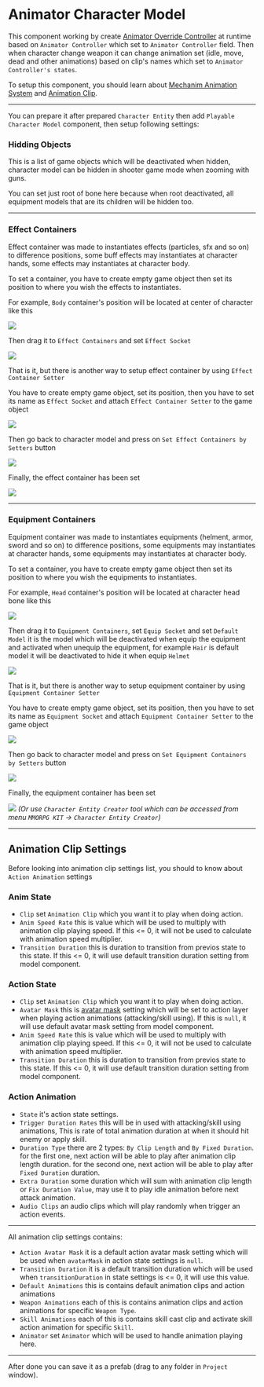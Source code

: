 # Animator Character Model

This component working by create [Animator Override Controller](https://docs.unity3d.com/Manual/AnimatorOverrideController.html) at runtime based on `Animator Controller` which set to `Animator Controller` field. Then when character change weapon it can change animation set (idle, move, dead and other animations) based on clip's names which set to `Animator Controller's states`.

To setup this component, you should learn about [Mechanim Animation System](https://docs.unity3d.com/Manual/AnimationOverview.html) and [Animation Clip](https://docs.unity3d.com/Manual/AnimationClips.html).

* * *

You can prepare it after prepared `Character Entity` then add `Playable Character Model` component, then setup following settings:

### Hidding Objects

This is a list of game objects which will be deactivated when hidden, character model can be hidden in shooter game mode when zooming with guns.

You can set just root of bone here because when root deactivated, all equipment models that are its children will be hidden too.

* * *

### Effect Containers

Effect container was made to instantiates effects (particles, sfx and so on) to difference positions, some buff effects may instantiates at character hands, some effects may instantiates at character body.

To set a container, you have to create empty game object then set its position to where you wish the effects to instantiates.

For example, `Body` container's position will be located at center of character like this

![](../images/105/1.png)

Then drag it to `Effect Containers` and set `Effect Socket`

![](../images/105/2.png)

That is it, but there is another way to setup effect container by using `Effect Container Setter`

You have to create empty game object, set its position, then you have to set its name as `Effect Socket` and attach `Effect Container Setter` to the game object

![](../images/105/3.png)

Then go back to character model and press on `Set Effect Containers by Setters` button

![](../images/105/4.png)

Finally, the effect container has been set

![](../images/105/5.png)

* * *

### Equipment Containers

Equipment container was made to instantiates equipments (helment, armor, sword and so on) to difference positions, some equipments may instantiates at character hands, some equipments may instantiates at character body.

To set a container, you have to create empty game object then set its position to where you wish the equipments to instantiates.

For example, `Head` container's position will be located at character head bone like this

![](../images/105/6.png)

Then drag it to `Equipment Containers`, set `Equip Socket` and set `Default Model` it is the model which will be deactivated when equip the equipment and activated when unequip the equipment, for example `Hair` is default model it will be deactivated to hide it when equip `Helmet`

![](../images/105/7.png)

That is it, but there is another way to setup equipment container by using `Equipment Container Setter`

You have to create empty game object, set its position, then you have to set its name as `Equipment Socket` and attach `Equipment Container Setter` to the game object

![](../images/105/8.png)

Then go back to character model and press on `Set Equipment Containers by Setters` button

![](../images/105/9.png)

Finally, the equipment container has been set

![](../images/105/10.png)
*(Or use `Character Entity Creator` tool which can be accessed from menu `MMORPG KIT` -> `Character Entity Creator`)*

* * *

## Animation Clip Settings

Before looking into animation clip settings list, you should to know about `Action Animation` settings

### Anim State

*   `Clip` set `Animation Clip` which you want it to play when doing action.
*   `Anim Speed Rate` this is value which will be used to multiply with animation clip playing speed. If this <= 0, it will not be used to calculate with animation speed multiplier.
*   `Transition Duration` this is duration to transition from previos state to this state. If this <= 0, it will use default transition duration setting from model component.

### Action State

*   `Clip` set `Animation Clip` which you want it to play when doing action.
*   `Avatar Mask` this is [avatar mask](https://docs.unity3d.com/Manual/class-AvatarMask.html) setting which will be set to action layer when playing action animations (attacking/skill using). If this is `null`, it will use default avatar mask setting from model component.
*   `Anim Speed Rate` this is value which will be used to multiply with animation clip playing speed. If this <= 0, it will not be used to calculate with animation speed multiplier.
*   `Transition Duration` this is duration to transition from previos state to this state. If this <= 0, it will use default transition duration setting from model component.

### Action Animation

*   `State` it's action state settings.
*   `Trigger Duration Rates` this will be in used with attacking/skill using animations, This is rate of total animation duration at when it should hit enemy or apply skill.
*   `Duration Type` there are 2 types: `By Clip Length` and `By Fixed Duration`. for the first one, next action will be able to play after animation clip length duration. for the second one, next action will be able to play after `Fixed Duration` duration.
*   `Extra Duration` some duration which will sum with animation clip length or `Fix Duration Value`, may use it to play idle animation before next attack animation.
*   `Audio Clips` an audio clips which will play randomly when trigger an action events.

* * *

All animation clip settings contains:

*   `Action Avatar Mask` it is a default action avatar mask setting which will be used when `avatarMask` in action state settings is `null`.
*   `Transition Duration` it is a default transition duration which will be used when `transitionDuration` in state settings is <= 0, it will use this value.
*   `Default Animations` this is contains default animation clips and action animations
*   `Weapon Animations` each of this is contains animation clips and action animations for specific `Weapon Type`.
*   `Skill Animations` each of this is contains skill cast clip and activate skill action animation for specific `Skill`.
*   `Animator` set `Animator` which will be used to handle animation playing here.

* * *

After done you can save it as a prefab (drag to any folder in `Project` window).